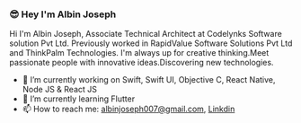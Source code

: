 ### 😎 Hey I'm Albin Joseph

Hi I'm Albin Joseph, Associate Technical Architect at Codelynks Software solution Pvt Ltd. Previously worked in RapidValue Software Solutions Pvt Ltd and ThinkPalm Technologies.
I'm always up for creative thinking.Meet passionate people with innovative ideas.Discovering new technologies.

- 🔭 I’m currently working on Swift, Swift UI, Objective C, React Native, Node JS & React JS
- 🌱 I’m currently learning Flutter
- 📫 How to reach me: albinjoseph007@gmail.com, [Linkdin](https://www.linkedin.com/in/-albin-joseph-6b791b24/)

<!--
**albin-joseph/albin-joseph** is a ✨ _special_ ✨ repository because its `README.md` (this file) appears on your GitHub profile.

Here are some ideas to get you started:

- 🔭 I’m currently working on ...
- 🌱 I’m currently learning ...
- 👯 I’m looking to collaborate on ...
- 🤔 I’m looking for help with ...
- 💬 Ask me about ...
- 📫 How to reach me: ...
- 😄 Pronouns: ...
- ⚡ Fun fact: ...
-->

